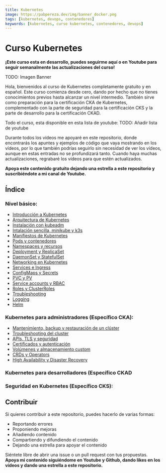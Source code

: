 ```yaml
---
title: Kubernetes 
image: https://pabpereza.dev/img/banner_docker.png
tags: [kubernetes, devops, contenedores]
keywords: [kubernetes, curso kubernetes, contenedores, devops]
---
```


# Curso Kubernetes 

**¡Este curso esta en desarrollo, puedes seguirme aquí o en Youtube para seguir semanalmente las actualizaciones del curso!**

TODO: Imagen Banner

Hola, bienvenidos al curso de Kubernetes completamente gratuito y en español. Este curso comienza desde cero, dando por hecho que no tienes conocimientos previos hasta alcanzar un nivel intermedio. También sirve como preparación para la certificación CKA de Kubernetes, complementado con la parte de seguridad para la certificación CKS y la parte de desarrollo para la certificación CKAD.

Todo el curso, esta disponible en esta lista de youtube:
TODO: Añadir lista de youtube

Durante todos los vídeos me apoyaré en este repositorio, donde encontrarás los apuntes y ejemplos de código que vaya mostrando en los vídeos, por lo que también podrías seguirlo sin necesidad de ver los vídeos, aunque en estas entradas no se profundizará tanto. Cuando haya muchas actualizaciones, regrabaré los vídeos para que estén actualizados.

**Apoya este contenido gratuito dejando una estrella a este repositorio y suscribiéndote a mi canal de Youtube.**

## Índice

### Nivel básico:
* [Introducción a Kubernetes](101.Introduccion.md)
* [Arquitectura de Kubernetes](102.Arquitectura.md)
* [Instalación con kubeadm](103.Instalacion.md)
* [Intalación sencilla, minikube y k3s](104.Instalacion.md) 
* [Manifiestos de Kubernetes](105.Manifiestos.md)
* [Pods y contenedores](105.Pods.md)
* [Namespaces y recursos](106.Namespaces.md)
* [Deployment y ReplicaSet](107.Deployments.md)
* [DaemonSet y StatefulSet](108.DaemonStatefulSet.md)
* [Networking en Kubernetes](109.Networking.md)
* [Services e Ingress](112.Service_Ingress.md)
* [ConfigMaps y Secrets](111.ConfigMaps_Secrets.md)
* [PVC y PV](110.PVC_PV.md)
* [Service accounts y RBAC](115.ServiceAccounts_RBAC.md)
* [Roles y ClusterRoles](115bis.Roles.md)
* [Troubleshooting](116.Troubleshooting.md)
* [Logging](114.Logging_Monitoring.md)
* [Helm](113.Helm.md)

### Kubernetes para administradores (Específico CKA):
* [Mantenimiento, backup y restauración de un clúster](201.Mantenimiento.md)
* [Troubleshooting del cluster](202.Logging.md)
* [APIs, TLS y seguridad ](203.API_Objects.md)
* [Certificados y autenticación](203bis.Certificates.md)
* [Volúmenes y almacenamiento custom](204.Volumenes.md)
* [CRDs y Operators](205.CRDS.md)
* [High Availability y Disaster Recovery](206.HA_DR.md)

### Kubernetes para desarrolladores (Específico CKAD

### Seguridad en Kubernetes (Específico CKS):



## Contribuir
Si quieres contribuir a este repositorio, puedes hacerlo de varias formas:
* Reportando errores
* Proponiendo mejoras
* Añadiendo contenido 
* Compartiendo y difundiendo el contenido
* Dejando una estrella para apoyar el contenido
  
Siéntete libre de abrir una issue o un pull request con tus propuestas. **Apoya mi contenido siguiéndome en Youtube y Github, dando likes en los vídeos y dando una estrella a este repositorio.**
